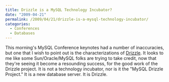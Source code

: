 ```yaml
---
title: Drizzle is a MySQL Technology Incubator?
date: "2009-04-21"
permalink: /2009/04/21/drizzle-is-a-mysql-technology-incubator/
categories:
  - Conferences
  - Databases
---
```

This morning's MySQL Conference keynotes had a number of inaccuracies, but one that I wish to point out is the characterizations of [Drizzle][1]. It looks to me like some Sun/Oracle/MySQL folks are trying to take credit, now that they're seeing it become a resounding success, for the good work of the Drizzle project. It is not a technology incubator, nor is it the "MySQL Drizzle Project." It is a new database server. It is Drizzle.

 [1]: https://launchpad.net/drizzle
